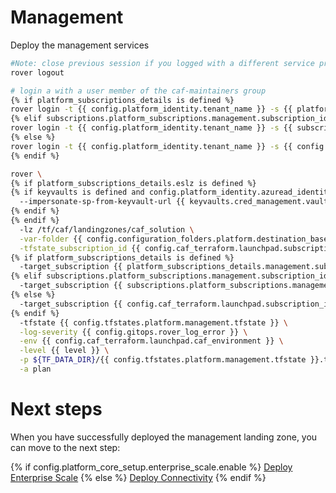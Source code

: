
# Management
Deploy the management services

```bash
#Note: close previous session if you logged with a different service principal using --impersonate-sp-from-keyvault-url
rover logout

# login a with a user member of the caf-maintainers group
{% if platform_subscriptions_details is defined %}
rover login -t {{ config.platform_identity.tenant_name }} -s {{ platform_subscriptions_details.management.subscription_id }}
{% elif subscriptions.platform_subscriptions.management.subscription_id is defined %}
rover login -t {{ config.platform_identity.tenant_name }} -s {{ subscriptions.platform_subscriptions.management.subscription_id }}
{% else %}
rover login -t {{ config.platform_identity.tenant_name }} -s {{ config.caf_terraform.launchpad.subscription_id }}
{% endif %}

rover \
{% if platform_subscriptions_details.eslz is defined %}
{% if keyvaults is defined and config.platform_identity.azuread_identity_mode != "logged_in_user" %}
  --impersonate-sp-from-keyvault-url {{ keyvaults.cred_management.vault_uri }} \
{% endif %}
{% endif %}
  -lz /tf/caf/landingzones/caf_solution \
  -var-folder {{ config.configuration_folders.platform.destination_base_path }}/{{ config.configuration_folders.platform.destination_relative_path }}/{{ level }}/{{ base_folder }} \
  -tfstate_subscription_id {{ config.caf_terraform.launchpad.subscription_id }} \
{% if platform_subscriptions_details is defined %}
  -target_subscription {{ platform_subscriptions_details.management.subscription_id }} \
{% elif subscriptions.platform_subscriptions.management.subscription_id is defined %}
  -target_subscription {{ subscriptions.platform_subscriptions.management.subscription_id }} \
{% else %}
  -target_subscription {{ config.caf_terraform.launchpad.subscription_id }} \
{% endif %}
  -tfstate {{ config.tfstates.platform.management.tfstate }} \
  -log-severity {{ config.gitops.rover_log_error }} \
  -env {{ config.caf_terraform.launchpad.caf_environment }} \
  -level {{ level }} \
  -p ${TF_DATA_DIR}/{{ config.tfstates.platform.management.tfstate }}.tfplan \
  -a plan

```


# Next steps

When you have successfully deployed the management landing zone, you can move to the next step:

{% if config.platform_core_setup.enterprise_scale.enable %}
 [Deploy Enterprise Scale](../../level1/eslz/readme.md)
{% else %}
 [Deploy Connectivity](../../level2/connectivity/readme.md)
{% endif %}
